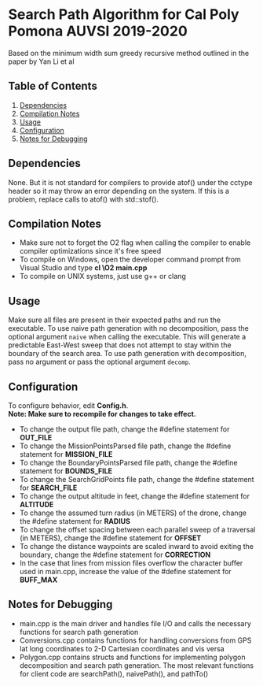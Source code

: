 <h1>Search Path Algorithm for Cal Poly Pomona AUVSI 2019-2020</h1>
<p>
  Based on the minimum width sum greedy recursive method outlined in the paper by Yan Li et al
</p>
<h2>Table of Contents</h2>
<p>
  <ol>
    <li><a href="#dependencies">Dependencies</a></li>
    <li><a href="#compilation">Compilation Notes</a></li>
    <li><a href="#usage">Usage</a></li>
    <li><a href="#config">Configuration</a></li>
    <li><a href="#debug">Notes for Debugging</a></li>
  </ol>
</p>
<h2 id="dependencies">Dependencies</h2>
<p>
  None. But it is not standard for compilers to provide atof() under the cctype header so it may throw an error depending on the system. If this is a problem, replace calls to atof() with std::stof().
</p>
<h2 id="compilation">Compilation Notes</h2>
<p>
  <ul>
    <li>Make sure not to forget the O2 flag when calling the compiler to enable compiler optimizations since it's free speed</li>
    <li>To compile on Windows, open the developer command prompt from Visual Studio and type <strong>cl \O2 main.cpp</strong></li>
    <li>To compile on UNIX systems, just use g++ or clang</li>
  </ul>
</p>
<h2 id="usage">Usage</h2>
<p>
  Make sure all files are present in their expected paths and run the executable. To use naive path generation with no decomposition, pass the optional argument <code>naive</code> when calling the executable. This will generate a predictable East-West sweep that does not attempt to stay within the boundary of the search area. To use path generation with decomposition, pass no argument or pass the optional argument <code>decomp</code>.
</p>
<h2 id="config">Configuration</h2>
<p>
  To configure behavior, edit <strong>Config.h</strong>.<br>
  <strong>Note: Make sure to recompile for changes to take effect.</strong>
  <ul>
    <li>To change the output file path, change the #define statement for <strong>OUT_FILE</strong></li>
    <li>To change the MissionPointsParsed file path, change the #define statement for <strong>MISSION_FILE</strong></li>
    <li>To change the BoundaryPointsParsed file path, change the #define statement for <strong>BOUNDS_FILE</strong></li>
    <li>To change the SearchGridPoints file path, change the #define statement for <strong>SEARCH_FILE</strong></li>
    <li>To change the output altitude in feet, change the #define statement for <strong>ALTITUDE</strong></li>
    <li>To change the assumed turn radius (in METERS) of the drone, change the #define statement for <strong>RADIUS</strong></li>
    <li>To change the offset spacing between each parallel sweep of a traversal (in METERS), change the #define statement for <strong>OFFSET</strong></li>
    <li>To change the distance waypoints are scaled inward to avoid exiting the boundary, change the #define statement for <strong>CORRECTION</strong></li>
    <li>In the case that lines from mission files overflow the character buffer used in main.cpp, increase the value of the #define statement for <strong>BUFF_MAX</strong></li>
  </ul>
</p>
<h2 id="debug">Notes for Debugging</h2>
<p>
  <ul>
    <li>main.cpp is the main driver and handles file I/O and calls the necessary functions for search path generation</li>
    <li>Conversions.cpp contains functions for handling conversions from GPS lat long coordinates to 2-D Cartesian coordinates and vis versa</li>
    <li>Polygon.cpp contains structs and functions for implementing polygon decomposition and search path generation. The most relevant functions for client code are searchPath(), naivePath(), and pathTo()</li>
  </ul>
</p>
